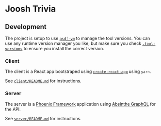 # Joosh Trivia

## Development

The project is setup to use [`asdf-vm`](https://asdf-vm.com/#/) to manage the tool versions. You can
use any runtime version manager you like, but make sure you check [`.tool-versions`](./tool-versions)
to ensure you install the correct version.

### Client

The client is a React app bootstraped using [`create-react-app`](https://reactjs.org/docs/create-a-new-react-app.html)
using `yarn`.

See [`client/README.md`](./client/README.md) for instructions.

### Server

The server is a [Phoenix Framework](https://www.phoenixframework.org/) application using
[Absinthe GraphQL](http://absinthe-graphql.org/) for the API.

See [`server/README.md`](./server/README.md) for instructions.

